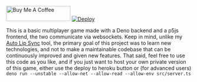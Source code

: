 <a href="https://www.buymeacoffee.com/aispawn" target="_blank"><img src="https://cdn.buymeacoffee.com/buttons/default-orange.png" alt="Buy Me A Coffee" height="41" width="174"></a> [![Deploy](https://www.herokucdn.com/deploy/button.svg)](https://heroku.com/deploy)

This is a basic multiplayer game made with a Deno backend and a p5js frontend, the two communicate via websockets. Keep in mind, unlike my [Auto Lip Sync](https://github.com/AI-Spawn/Auto-Lip-Sync) tool, the primary goal of this project was to learn new technologies, and not to make a maintainable codebase that can be continuously improved and given new features. That said, feel free to use this code as you like, and if you just want to host your own private version of this game, either use the deploy to heroku button or (for advanced users) `deno run --unstable --allow-net --allow-read --allow-env src/server.ts`


